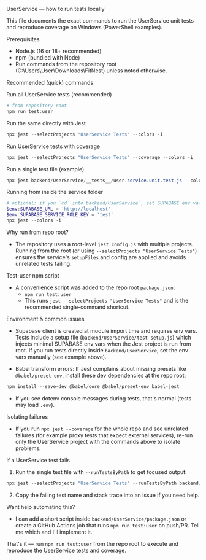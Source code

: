 UserService — how to run tests locally

This file documents the exact commands to run the UserService unit tests and reproduce coverage on Windows (PowerShell examples).

Prerequisites
- Node.js (16 or 18+ recommended)
- npm (bundled with Node)
- Run commands from the repository root (C:\Users\User\Downloads\FitNest) unless noted otherwise.

Recommended (quick) commands

Run all UserService tests (recommended)
```powershell
# from repository root
npm run test:user
```

Run the same directly with Jest
```powershell
npx jest --selectProjects "UserService Tests" --colors -i
```

Run UserService tests with coverage
```powershell
npx jest --selectProjects "UserService Tests" --coverage --colors -i
```

Run a single test file (example)
```powershell
npx jest backend/UserService/__tests__/user.service.unit.test.js --colors -i
```

Running from inside the service folder
```powershell
# optional: if you `cd` into backend/UserService`, set SUPABASE env values first
$env:SUPABASE_URL = 'http://localhost'
$env:SUPABASE_SERVICE_ROLE_KEY = 'test'
npx jest --colors -i
```

Why run from repo root?
- The repository uses a root-level `jest.config.js` with multiple projects. Running from the root (or using `--selectProjects "UserService Tests"`) ensures the service's `setupFiles` and config are applied and avoids unrelated tests failing.

Test-user npm script
- A convenience script was added to the repo root `package.json`:
	- `npm run test:user`
	- This runs `jest --selectProjects "UserService Tests"` and is the recommended single-command shortcut.

Environment & common issues
- Supabase client is created at module import time and requires env vars. Tests include a setup file (`backend/UserService/test-setup.js`) which injects minimal SUPABASE env vars when the Jest project is run from root. If you run tests directly inside `backend/UserService`, set the env vars manually (see example above).

- Babel transform errors: If Jest complains about missing presets like `@babel/preset-env`, install these dev dependencies at the repo root:
```powershell
npm install --save-dev @babel/core @babel/preset-env babel-jest
```

- If you see dotenv console messages during tests, that's normal (tests may load `.env`).

Isolating failures
- If you run `npx jest --coverage` for the whole repo and see unrelated failures (for example proxy tests that expect external services), re-run only the UserService project with the commands above to isolate problems.

If a UserService test fails
1. Run the single test file with `--runTestsByPath` to get focused output:
```powershell
npx jest --selectProjects "UserService Tests" --runTestsByPath backend/UserService/__tests__/<failing-file>.js --colors -i
```
2. Copy the failing test name and stack trace into an issue if you need help.

Want help automating this?
- I can add a short script inside `backend/UserService/package.json` or create a GitHub Actions job that runs `npm run test:user` on push/PR. Tell me which and I'll implement it.

That's it — run `npm run test:user` from the repo root to execute and reproduce the UserService tests and coverage.

